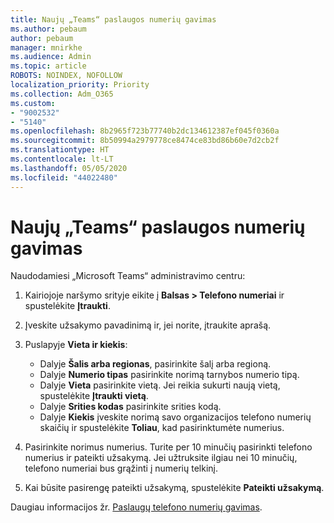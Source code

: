 ```yaml
---
title: Naujų „Teams“ paslaugos numerių gavimas
ms.author: pebaum
author: pebaum
manager: mnirkhe
ms.audience: Admin
ms.topic: article
ROBOTS: NOINDEX, NOFOLLOW
localization_priority: Priority
ms.collection: Adm_O365
ms.custom:
- "9002532"
- "5140"
ms.openlocfilehash: 8b2965f723b77740b2dc134612387ef045f0360a
ms.sourcegitcommit: 8b50994a2979778ce8474ce83bd86b60e7d2cb2f
ms.translationtype: HT
ms.contentlocale: lt-LT
ms.lasthandoff: 05/05/2020
ms.locfileid: "44022480"
---
```

# <a name="get-new-service-numbers-for-teams"></a>Naujų „Teams“ paslaugos numerių gavimas

Naudodamiesi „Microsoft Teams“ administravimo centru:

1. Kairiojoje naršymo srityje eikite į **Balsas > Telefono numeriai** ir spustelėkite **Įtraukti**.
2. Įveskite užsakymo pavadinimą ir, jei norite, įtraukite aprašą.
3. Puslapyje **Vieta ir kiekis**:

    - Dalyje **Šalis arba regionas**, pasirinkite šalį arba regioną.
    - Dalyje **Numerio tipas** pasirinkite norimą tarnybos numerio tipą.
    - Dalyje **Vieta** pasirinkite vietą. Jei reikia sukurti naują vietą, spustelėkite **Įtraukti vietą**.
    - Dalyje **Srities kodas** pasirinkite srities kodą.
    - Dalyje **Kiekis** įveskite norimą savo organizacijos telefono numerių skaičių ir spustelėkite **Toliau**, kad pasirinktumėte numerius.
    
4. Pasirinkite norimus numerius. Turite per 10 minučių pasirinkti telefono numerius ir pateikti užsakymą. Jei užtruksite ilgiau nei 10 minučių, telefono numeriai bus grąžinti į numerių telkinį.
5. Kai būsite pasirengę pateikti užsakymą, spustelėkite **Pateikti užsakymą**.

Daugiau informacijos žr. [Paslaugų telefono numerių gavimas](https://docs.microsoft.com/microsoftteams/getting-service-phone-numbers).
